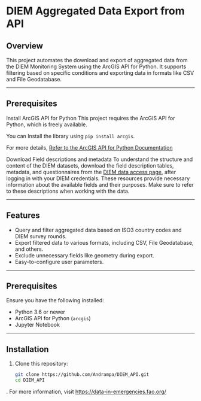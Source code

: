 # DIEM Aggregated Data Export from API

## Overview

This project automates the download and export of aggregated data from the DIEM Monitoring System using the ArcGIS API for Python. 
It supports filtering based on specific conditions and exporting data in formats like CSV and File Geodatabase.

---

## Prerequisites
Install ArcGIS API for Python 
This project requires the ArcGIS API for Python, which is freely available. 
 
You can Install the library using `pip install arcgis`.

For more details, [Refer to the ArcGIS API for Python Documentation](https://developers.arcgis.com/python/latest/) 

Download Field descriptions and metadata
To understand the structure and content of the DIEM datasets, download the field description tables, metadata, and questionnaires from the [DIEM data access page](https://data-in-emergencies.fao.org/pages/data/), after logging in with your DIEM credentials. These resources provide necessary information about the available fields and their purposes. Make sure to refer to these descriptions when working with the data.

---

## Features

- Query and filter aggregated data based on ISO3 country codes and DIEM survey rounds.
- Export filtered data to various formats, including CSV, File Geodatabase, and others.
- Exclude unnecessary fields like geometry during export.
- Easy-to-configure user parameters.

---

## Prerequisites

Ensure you have the following installed:

- Python 3.6 or newer
- ArcGIS API for Python (`arcgis`)
- Jupyter Notebook

---

## Installation

1. Clone this repository:
   ```bash
   git clone https://github.com/Andrampa/DIEM_API.git
   cd DIEM_API
. For more information, visit https://data-in-emergencies.fao.org/
